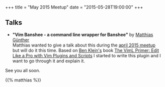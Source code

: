 +++
title = "May 2015 Meetup"
date = "2015-05-28T19:00:00"
+++

## Talks

- **"Vim Banshee - a command line wrapper for Banshee"** by [Matthias Günther](https://twitter.com/wikimatze)<br>
Matthias wanted to give a talk about this during the [april 2015 meetup](/april-2015-meetup/ "april 2015 meetup") but
will do it this time. Based on [Ben Klein's](https://twitter.com/fifthposition) book [The VimL Primer: Edit Like a Pro with Vim Plugins and Scripts](https://pragprog.com/book/bkviml/the-viml-primer) I started to write this plugin and I want to go through it
and explain it.

See you all soon.

{{% matthias %}}

